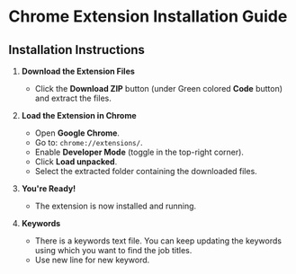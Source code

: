 # Chrome Extension Installation Guide

## Installation Instructions

1. **Download the Extension Files**  
   - Click the **Download ZIP** button (under Green colored **Code** button) and extract the files.

2. **Load the Extension in Chrome**  
   - Open **Google Chrome**.  
   - Go to: `chrome://extensions/`.  
   - Enable **Developer Mode** (toggle in the top-right corner).  
   - Click **Load unpacked**.  
   - Select the extracted folder containing the downloaded files.

3. **You're Ready!**  
   - The extension is now installed and running.

4. **Keywords**
   - There is a keywords text file. You can keep updating the keywords using which you want to find the job titles.
   - Use new line for new keyword.